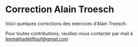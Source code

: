 # Correction Alain Troesch

Voici quelques corrections des exercices d'Alain Troesch.

Pour toutes contributions, veuillez-nous contacter par mail à lesmathsdetiftouf@gmail.com
